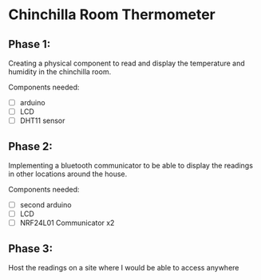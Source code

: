 # Chinchilla Room Thermometer

## Phase 1: 
Creating a physical component to read and display the temperature and humidity in the chinchilla room. 

Components needed: 
- [ ] arduino 
- [ ] LCD
- [ ] DHT11 sensor

## Phase 2: 
Implementing a bluetooth communicator to be able to display the readings in other locations around the house.

Components needed: 
- [ ] second arduino
- [ ] LCD
- [ ] NRF24L01 Communicator x2

## Phase 3:
Host the readings on a site where I would be able to access anywhere
